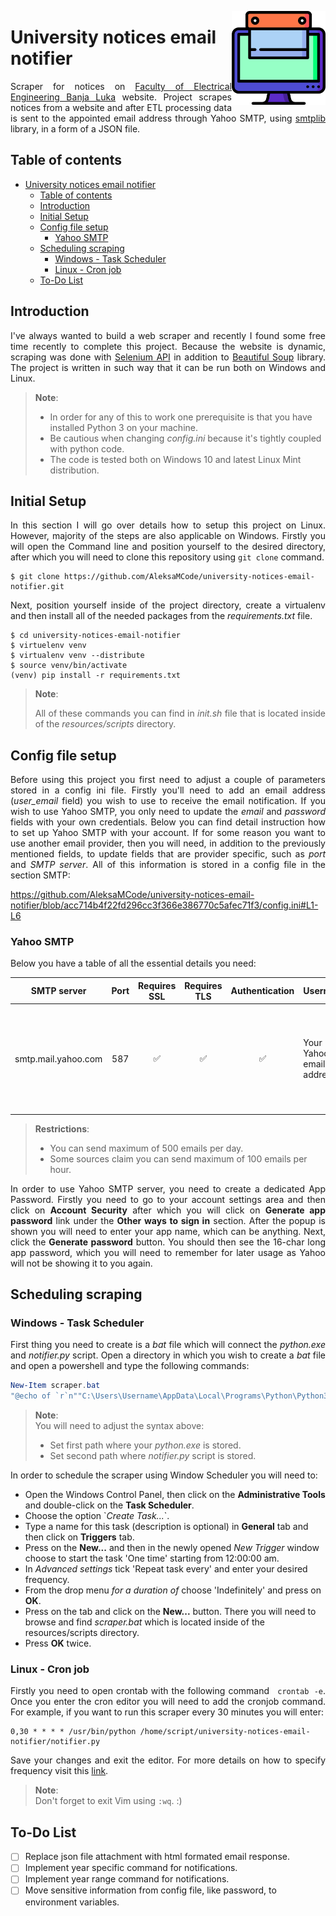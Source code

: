 <img width="150" align="right" src="./resources/scraping_logo.png" alt_text="[https://www.flaticon.com/free-icons/scraping](https://www.flaticon.com/free-icons/scraping)"></img>

# University notices email notifier
<p align="justify">Scraper for notices on <a href="https://efee.etf.unibl.org/oglasi/">Faculty of Electrical Engineering Banja Luka</a> website. Project scrapes notices from a website and after ETL processing data is sent to the appointed email address through Yahoo SMTP, using <a href="https://docs.python.org/3/library/smtplib.html">smtplib</a> library, in a form of a JSON file.</p>

## Table of contents
- [University notices email notifier](#university-notices-email-notifier)
  - [Table of contents](#table-of-contents)
  - [Introduction](#introduction)
  - [Initial Setup](#initial-setup)
  - [Config file setup](#config-file-setup)
    - [Yahoo SMTP](#yahoo-smtp)
  - [Scheduling scraping](#scheduling-scraping)
    - [Windows - Task Scheduler](#windows---task-scheduler)
    - [Linux - Cron job](#linux---cron-job)
  - [To-Do List](#to-do-list)

## Introduction
<p align="justify">I've always wanted to build a web scraper and recently I found some free time recently to complete this project. Because the website is dynamic, scraping was done with <a href="https://selenium-python.readthedocs.io/api.html">Selenium API</a> in addition to <a href="https://pypi.org/project/beautifulsoup4/">Beautiful Soup</a> library. The project is written in such way that it can be run both on Windows and Linux.</p>

> **Note**:
> <ul><li>In order for any of this to work one prerequisite is that you have installed Python 3 on your machine.</li>
> <li>Be cautious when changing <i>config.ini</i> because it's tightly coupled with python code.</li>
> <li>The code is tested both on Windows 10 and latest Linux Mint distribution.</li></ul>

## Initial Setup
<p align="justify">In this section I will go over details how to setup this project on Linux. However, majority of the steps are also applicable on Windows. Firstly you will open the Command line and position yourself to the desired directory, after which you will need to clone this repository using <code>git clone</code> command.</p>

```
$ git clone https://github.com/AleksaMCode/university-notices-email-notifier.git
```

<p align="justify">Next, position yourself inside of the project directory, create a virtualenv and then install all of the needed packages from the <i>requirements.txt</i> file.</p>

```shell
$ cd university-notices-email-notifier
$ virtuelenv venv
$ virtualenv venv --distribute
$ source venv/bin/activate
(venv) pip install -r requirements.txt
```

> **Note**: <br>
> <p align="justify">All of these commands you can find in <i>init.sh</i> file that is located inside of the <i>resources/scripts</i> directory.</p>


## Config file setup
<p align="justify">Before using this project you first need to adjust a couple of parameters stored in a config ini file. Firstly you'll need to add an email address (<i>user_email</i> field) you wish to use to receive the email notification. If you wish to use Yahoo SMTP, you only need to update the <i>email</i> and <i>password</i> fields with your own credentials. Below you can find detail instruction how to set up Yahoo SMTP with your account. If for some reason you want to use another email provider, then you will need, in addition to the previously mentioned fields, to update fields that are provider specific, such as <i>port</i> and <i>SMTP server</i>. All of this information is stored in a config file in the section SMTP:</p>

https://github.com/AleksaMCode/university-notices-email-notifier/blob/acc714b4f22fd296cc3f366e386770c5afec71f3/config.ini#L1-L6

### Yahoo SMTP
<p align="justify">Below you have a table of all the essential details you need:</p>

SMTP server | Port | Requires SSL | Requires TLS | Authentication | Username | Password |
-- | :--: | :--: | :--: | :--: | -- | -- |
smtp.mail.yahoo.com | 587 | ✅ | ✅ | ✅| Your Yahoo email address | You Yahoo Mail App Password, which isn't the same as your account password |

> **Restrictions**:
> <ul><li>You can send maximum of 500 emails per day.</li>
> <li>Some sources claim you can send maximum of 100 emails per hour.</li></ul>

<p align="justify">In order to use Yahoo SMTP server, you need to create a dedicated App Password. Firstly you need to go to your account settings area and then click on <b>Account Security</b> after which you will click on <b>Generate app password</b> link under the <b>Other ways to sign in</b> section. After the popup is shown you will need to enter your app name, which can be anything. Next, click the <b>Generate password</b> button. You should then see the 16-char long app password, which you will need to remember for later usage as Yahoo will not be showing it to you again.</p>

## Scheduling scraping
### Windows - Task Scheduler
<p align="justify">First thing you need to create is a <i>bat</i> file which will connect the <i>python.exe</i> and <i>notifier.py</i> script. Open a directory in which you wish to create a <i>bat</i> file and open a powershell and type the following commands:</p>

```powershell
New-Item scraper.bat
"@echo of `r`n""C:\Users\Username\AppData\Local\Programs\Python\Python310\python.exe"" ""C:\Users\Username\university-notices-email-notifier\notifier.py"""
```

> **Note**:
> <br>You will need to adjust the syntax above:
> <ul><li>Set first path where your <i>python.exe</i> is stored.</li>
> <li>Set second path where <i>notifier.py</i> script is stored.</li></ul>

<p align="justify">In order to schedule the scraper using Window Scheduler you will need to:
<ul>
<li>Open the Windows Control Panel, then click on the <b>Administrative Tools</b> and double-click on the <b>Task Scheduler</b>.</li>
<li>Choose the option `<i>Create Task...</i>`.</li>
<li>Type a name for this task (description is optional) in <b>General</b> tab and then click on <b>Triggers</b> tab.</li>
<li>Press on the <b>New...</b> and then in the newly opened <i>New Trigger</i> window choose to start the task 'One time' starting from 12:00:00 am.</li>
<li>In <i>Advanced settings</i> tick 'Repeat task every' and enter your desired frequency.</li>
<li>From the drop menu <i>for a duration of</i> choose 'Indefinitely' and press on <b>OK</b>.
<li>Press on the <Actions> tab and click on the <b>New...</b> button. There you will need to browse and find <i>scraper.bat</i> which is located inside of the resources/scripts directory.</li>
<li>Press <b>OK</b> twice.</li>
</ul></p>

### Linux - Cron job
<p align="justify">Firstly you need to open crontab with the following command <code> crontab -e</code>. Once you enter the cron editor you will need to add the cronjob command. For example, if you want to run this scraper every 30 minutes you will enter:</p>

```shell
0,30 * * * * /usr/bin/python /home/script/university-notices-email-notifier/notifier.py
```

<p align="justify">Save your changes and exit the editor. For more details on how to specify frequency visit this <a href="https://www.adminschoice.com/crontab-quick-reference">link</a>.</p>

> **Note**:
> <br>Don't forget to exit Vim using <code>:wq</code>. :)

## To-Do List
- [ ] Replace json file attachment with html formated email response.
- [ ] Implement year specific command for notifications.
- [ ] Implement year range command for notifications.
- [ ] Move sensitive information from config file, like password, to environment variables.